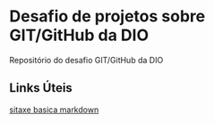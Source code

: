 # Desafio de projetos sobre GIT/GitHub da DIO
Repositório do desafio GIT/GitHub da DIO

## Links Úteis
[sitaxe basica markdown](https://www.markdownguide.org/)
